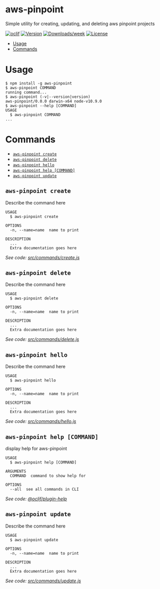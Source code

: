 aws-pinpoint
============

Simple utility for creating, updating, and deleting aws pinpoint projects

[![oclif](https://img.shields.io/badge/cli-oclif-brightgreen.svg)](https://oclif.io)
[![Version](https://img.shields.io/npm/v/aws-pinpoint.svg)](https://npmjs.org/package/aws-pinpoint)
[![Downloads/week](https://img.shields.io/npm/dw/aws-pinpoint.svg)](https://npmjs.org/package/aws-pinpoint)
[![License](https://img.shields.io/npm/l/aws-pinpoint.svg)](https://github.com/aws-utilities/aws-pinpoint/blob/master/package.json)

<!-- toc -->
* [Usage](#usage)
* [Commands](#commands)
<!-- tocstop -->
# Usage
<!-- usage -->
```sh-session
$ npm install -g aws-pinpoint
$ aws-pinpoint COMMAND
running command...
$ aws-pinpoint (-v|--version|version)
aws-pinpoint/0.0.0 darwin-x64 node-v10.9.0
$ aws-pinpoint --help [COMMAND]
USAGE
  $ aws-pinpoint COMMAND
...
```
<!-- usagestop -->
# Commands
<!-- commands -->
* [`aws-pinpoint create`](#aws-pinpoint-create)
* [`aws-pinpoint delete`](#aws-pinpoint-delete)
* [`aws-pinpoint hello`](#aws-pinpoint-hello)
* [`aws-pinpoint help [COMMAND]`](#aws-pinpoint-help-command)
* [`aws-pinpoint update`](#aws-pinpoint-update)

## `aws-pinpoint create`

Describe the command here

```
USAGE
  $ aws-pinpoint create

OPTIONS
  -n, --name=name  name to print

DESCRIPTION
  ...
  Extra documentation goes here
```

_See code: [src/commands/create.js](https://github.com/aws-utilities/aws-pinpoint/blob/v0.0.0/src/commands/create.js)_

## `aws-pinpoint delete`

Describe the command here

```
USAGE
  $ aws-pinpoint delete

OPTIONS
  -n, --name=name  name to print

DESCRIPTION
  ...
  Extra documentation goes here
```

_See code: [src/commands/delete.js](https://github.com/aws-utilities/aws-pinpoint/blob/v0.0.0/src/commands/delete.js)_

## `aws-pinpoint hello`

Describe the command here

```
USAGE
  $ aws-pinpoint hello

OPTIONS
  -n, --name=name  name to print

DESCRIPTION
  ...
  Extra documentation goes here
```

_See code: [src/commands/hello.js](https://github.com/aws-utilities/aws-pinpoint/blob/v0.0.0/src/commands/hello.js)_

## `aws-pinpoint help [COMMAND]`

display help for aws-pinpoint

```
USAGE
  $ aws-pinpoint help [COMMAND]

ARGUMENTS
  COMMAND  command to show help for

OPTIONS
  --all  see all commands in CLI
```

_See code: [@oclif/plugin-help](https://github.com/oclif/plugin-help/blob/v2.1.4/src/commands/help.ts)_

## `aws-pinpoint update`

Describe the command here

```
USAGE
  $ aws-pinpoint update

OPTIONS
  -n, --name=name  name to print

DESCRIPTION
  ...
  Extra documentation goes here
```

_See code: [src/commands/update.js](https://github.com/aws-utilities/aws-pinpoint/blob/v0.0.0/src/commands/update.js)_
<!-- commandsstop -->
